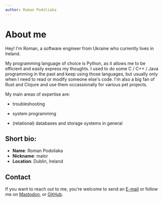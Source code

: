 ```yaml
---
author: Roman Podoliaka
---
```


About me
========

Hey! I'm Roman, a software engineer from Ukraine who currently lives in Ireland.

My programming language of choice is Python, as it allows me to be efficient and easily
express my thoughts. I used to do some C / C++ / Java programming in the past and keep using
those languages, but usually only when I need to read or modify someone else's code.
I'm also a big fan of Rust and Clojure and use them occassionally for various pet projects.

My main areas of expertise are:

* troubleshooting

* system programming

* (relational) databases and storage systems in general


Short bio:
----------

* __Name__: Roman Podoliaka
* __Nickname__: malor
* __Location__: Dublin, Ireland


Contact
-------

If you want to reach out to me, you're welcome to send an [E-mail] or follow me on [Mastodon],
or [GitHub].

[E-mail]: mailto:roman.podoliaka@gmail.com
[Mastodon]: https://techhub.social/@rpodoliaka
[GitHub]: https://github.com/malor
